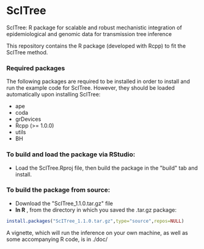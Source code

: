 # ScITree
ScITree: R package for scalable and robust mechanistic integration of epidemiological and genomic data for transmission tree inference 
  
This repository contains the R package (developed with Rcpp) to fit the ScITree method.

### Required packages

The following packages are required to be installed in order to install and run the example code for ScITree. However, they should be loaded automatically upon installing ScITree:

- ape
- coda
- grDevices
- Rcpp (>= 1.0.0)
- utils
- BH 

### To build and load the package via RStudio:

- Load the ScITree.Rproj file, then build the package in the "build" tab and install.

### To build the package from source:

- Download the "ScITree_1.1.0.tar.gz" file
- **In R** , from the directory in which you saved the .tar.gz package:

```R
install.packages("ScITree_1.1.0.tar.gz",type="source",repos=NULL)
```

A vignette, which will run the inference on your own machine, as well as some accompanying R code, is in ./doc/
